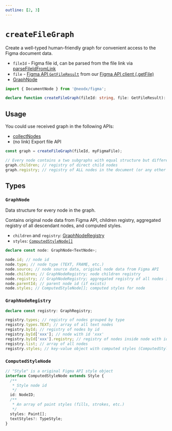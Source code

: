 ```yaml
---
outline: [2, 3]
---
```


# `createFileGraph`

Create a well-typed human-friendly graph for convenient access to the Figma document data.

- `fileId` - Figma file id, can be parsed from the file link via [parseFileIdFromLink](./utils.md#parsefileidfromlink)
- `file` - [Figma API `GetFileResult`](https://www.figma.com/developers/api#get-files-endpoint) from our [Figma API client (.getFile)](../figma-api.md)
- [GraphNode](#graphnode)

```typescript
import { DocumentNode } from '@neodx/figma';

declare function createFileGraph(fileId: string, file: GetFileResult): GraphNode<DocumentNode>;
```

## Usage

You could use received graph in the following APIs:

- [collectNodes](./collect-nodes.md)
- (no link) Export file API

```ts
const graph = createFileGraph(fileId, myFigmaFile);

// Every node contains a two subgraphs with equal structure but different meaning:
graph.children; // registry of direct child nodes
graph.registry; // registry of ALL nodes in the document (or any other node)
```

## Types

### `GraphNode`

Data structure for every node in the graph.

Contains original node data from Figma API, children registry, aggregated registry of all descendant nodes, and computed styles.

- `children` and `registry`: [GraphNodeRegistry](#graphnoderegistry)
- `styles`: [`ComputedStyleNode[]`](#computedstylenode)

```ts
declare const node: GraphNode<TextNode>;

node.id; // node id
node.type; // node type (TEXT, FRAME, etc.)
node.source; // node source data, original node data from Figma API
node.children; // GraphNodeRegistry; node children registry
node.registry; // GraphNodeRegistry; aggregated registry of all nodes inside node
node.parentId; // parent node id (if exists)
node.styles; // ComputedStyleNode[]; computed styles for node
```

### `GraphNodeRegistry`

```ts
declare const registry: GraphRegistry;

registry.types; // registry of nodes grouped by type
registry.types.TEXT; // array of all text nodes
registry.byId; // registry of nodes by id
registry.byId['xxx']; // node with id 'xxx'
registry.byId['xxx'].registry; // registry of nodes inside node with id 'xxx'
registry.list; // array of all nodes
registry.styles; // key-value object with computed styles (ComputedStyleNode) for all nodes
```

### `ComputedStyleNode`

```ts
// "Style" is a original Figma API style object
interface ComputedStyleNode extends Style {
  /**
   * Style node id
   */
  id: NodeID;
  /**
   * An array of paint styles (fills, strokes, etc.)
   */
  styles: Paint[];
  textStyles?: TypeStyle;
}
```
